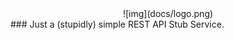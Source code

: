 <div align="center">
![img](docs/logo.png)
</div>
### Just a (stupidly) simple REST API Stub Service.
